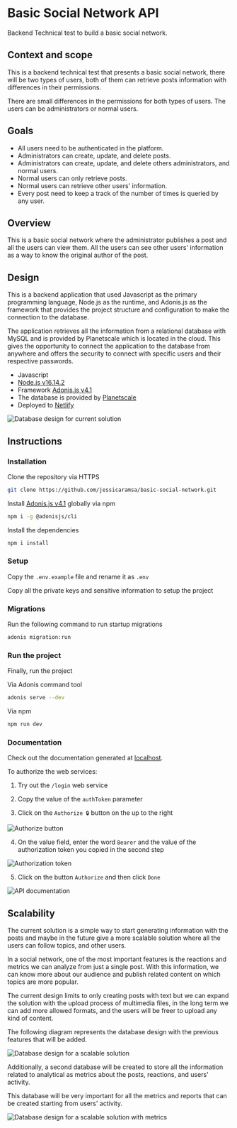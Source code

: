 # Basic Social Network API

Backend Technical test to build a basic social network.

## Context and scope
This is a backend technical test that presents a basic social network, there will be two types of users, both of them can retrieve posts information with differences in their permissions.

There are small differences in the permissions for both types of users. The users can be administrators or normal users.

## Goals
- All users need to be authenticated in the platform.
- Administrators can create, update, and delete posts.
- Administrators can create, update, and delete others administrators, and normal users.
- Normal users can only retrieve posts.
- Normal users can retrieve other users' information.
- Every post need to keep a track of the number of times is queried by any user.

## Overview

This is a basic social network where the administrator publishes a post and all the users can view them. All the users can see other users' information as a way to know the original author of the post.

## Design

This is a backend application that used Javascript as the primary programming language, Node.js as the runtime, and Adonis.js as the framework that provides the project structure and configuration to make the connection to the database.

The application retrieves all the information from a relational database with MySQL and is provided by Planetscale which is located in the cloud. This gives the opportunity to connect the application to the database from anywhere and offers the security to connect with specific users and their respective passwords.

- Javascript
- [Node.js v16.14.2](https://nodejs.org/en/)
- Framework [Adonis.js v4.1](https://legacy.adonisjs.com/docs/4.1/installation)
- The database is provided by [Planetscale](https://planetscale.com/)
- Deployed to [Netlify](https://www.netlify.com/)

![Database design for current solution](https://github.com/jessicaramsa/basic-social-network/blob/main/resources/imgs/solution.png?raw=true)

## Instructions

### Installation

Clone the repository via HTTPS

```bash
git clone https://github.com/jessicaramsa/basic-social-network.git
```

Install [Adonis.js v4.1](https://legacy.adonisjs.com/docs/4.1/installation#_installing_adonisjs) globally via npm

```bash
npm i -g @adonisjs/cli
```

Install the dependencies

```bash
npm i install
```

### Setup

Copy the `.env.example` file and rename it as `.env`

Copy all the private keys and sensitive information to setup the project

### Migrations

Run the following command to run startup migrations

```bash
adonis migration:run
```

### Run the project

Finally, run the project

Via Adonis command tool

```bash
adonis serve --dev
```

Via npm

```bash
npm run dev
```

### Documentation

Check out the documentation generated at [localhost](http://127.0.0.1:3333/docs).

To authorize the web services:

1. Try out the `/login` web service

2. Copy the value of the `authToken` parameter

3. Click on the `Authorize 🔒` button on the up to the right

![Authorize button](https://github.com/jessicaramsa/basic-social-network/blob/main/resources/imgs/docs1.png?raw=true)

4. On the value field, enter the word `Bearer` and the value of the authorization token you copied in the second step 

![Authorization token](https://github.com/jessicaramsa/basic-social-network/blob/main/resources/imgs/docs2.png?raw=true)

5. Click on the button `Authorize` and then click `Done`

![API documentation](https://github.com/jessicaramsa/basic-social-network/blob/main/resources/imgs/docs3.png?raw=true)

## Scalability

The current solution is a simple way to start generating information with the posts and maybe in the future give a more scalable solution where all the users can follow topics, and other users.

In a social network, one of the most important features is the reactions and metrics we can analyze from just a single post. With this information, we can know more about our audience and publish related content on which topics are more popular.

The current design limits to only creating posts with text but we can expand the solution with the upload process of multimedia files, in the long term we can add more allowed formats, and the users will be freer to upload any kind of content.

The following diagram represents the database design with the previous features that will be added.

![Database design for a scalable solution](https://github.com/jessicaramsa/basic-social-network/blob/main/resources/imgs/scalability1.png?raw=true)

Additionally, a second database will be created to store all the information related to analytical as metrics about the posts, reactions, and users' activity.

This database will be very important for all the metrics and reports that can be created starting from users' activity.

![Database design for a scalable solution with metrics](https://github.com/jessicaramsa/basic-social-network/blob/main/resources/imgs/scalability2.png?raw=true)
